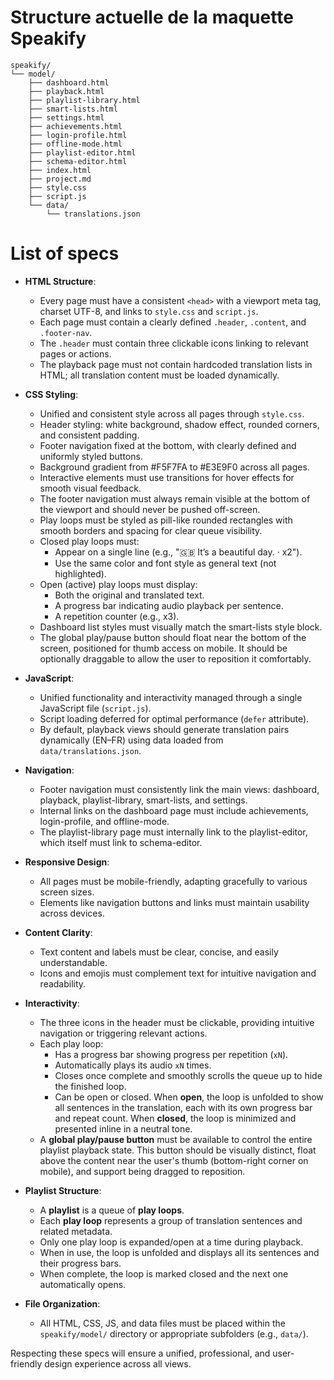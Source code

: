 # Structure actuelle de la maquette Speakify

```
speakify/
└── model/
    ├── dashboard.html
    ├── playback.html
    ├── playlist-library.html
    ├── smart-lists.html
    ├── settings.html
    ├── achievements.html
    ├── login-profile.html
    ├── offline-mode.html
    ├── playlist-editor.html
    ├── schema-editor.html
    ├── index.html
    ├── project.md
    ├── style.css
    ├── script.js
    └── data/
        └── translations.json
```

# List of specs

- **HTML Structure**:
  - Every page must have a consistent `<head>` with a viewport meta tag, charset UTF-8, and links to `style.css` and `script.js`.
  - Each page must contain a clearly defined `.header`, `.content`, and `.footer-nav`.
  - The `.header` must contain three clickable icons linking to relevant pages or actions.
  - The playback page must not contain hardcoded translation lists in HTML; all translation content must be loaded dynamically.

- **CSS Styling**:
  - Unified and consistent style across all pages through `style.css`.
  - Header styling: white background, shadow effect, rounded corners, and consistent padding.
  - Footer navigation fixed at the bottom, with clearly defined and uniformly styled buttons.
  - Background gradient from #F5F7FA to #E3E9F0 across all pages.
  - Interactive elements must use transitions for hover effects for smooth visual feedback.
  - The footer navigation must always remain visible at the bottom of the viewport and should never be pushed off-screen.
  - Play loops must be styled as pill-like rounded rectangles with smooth borders and spacing for clear queue visibility.
  - Closed play loops must:
    - Appear on a single line (e.g., "🇬🇧 It’s a beautiful day. · x2").
    - Use the same color and font style as general text (not highlighted).
  - Open (active) play loops must display:
    - Both the original and translated text.
    - A progress bar indicating audio playback per sentence.
    - A repetition counter (e.g., x3).
  - Dashboard list styles must visually match the smart-lists style block.
  - The global play/pause button should float near the bottom of the screen, positioned for thumb access on mobile. It should be optionally draggable to allow the user to reposition it comfortably.

- **JavaScript**:
  - Unified functionality and interactivity managed through a single JavaScript file (`script.js`).
  - Script loading deferred for optimal performance (`defer` attribute).
  - By default, playback views should generate translation pairs dynamically (EN–FR) using data loaded from `data/translations.json`.

- **Navigation**:
  - Footer navigation must consistently link the main views: dashboard, playback, playlist-library, smart-lists, and settings.
  - Internal links on the dashboard page must include achievements, login-profile, and offline-mode.
  - The playlist-library page must internally link to the playlist-editor, which itself must link to schema-editor.

- **Responsive Design**:
  - All pages must be mobile-friendly, adapting gracefully to various screen sizes.
  - Elements like navigation buttons and links must maintain usability across devices.

- **Content Clarity**:
  - Text content and labels must be clear, concise, and easily understandable.
  - Icons and emojis must complement text for intuitive navigation and readability.

- **Interactivity**:
  - The three icons in the header must be clickable, providing intuitive navigation or triggering relevant actions.
  - Each play loop:
    - Has a progress bar showing progress per repetition (`xN`).
    - Automatically plays its audio `xN` times.
    - Closes once complete and smoothly scrolls the queue up to hide the finished loop.
    - Can be open or closed. When **open**, the loop is unfolded to show all sentences in the translation, each with its own progress bar and repeat count. When **closed**, the loop is minimized and presented inline in a neutral tone.
  - A **global play/pause button** must be available to control the entire playlist playback state. This button should be visually distinct, float above the content near the user's thumb (bottom-right corner on mobile), and support being dragged to reposition.

- **Playlist Structure**:
  - A **playlist** is a queue of **play loops**.
  - Each **play loop** represents a group of translation sentences and related metadata.
  - Only one play loop is expanded/open at a time during playback.
  - When in use, the loop is unfolded and displays all its sentences and their progress bars.
  - When complete, the loop is marked closed and the next one automatically opens.

- **File Organization**:
  - All HTML, CSS, JS, and data files must be placed within the `speakify/model/` directory or appropriate subfolders (e.g., `data/`).

Respecting these specs will ensure a unified, professional, and user-friendly design experience across all views.
